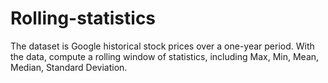# Rolling-statistics
The dataset is Google historical stock prices over a one-year period. With the data, compute a rolling window of statistics, including Max, Min, Mean, Median, Standard Deviation.
